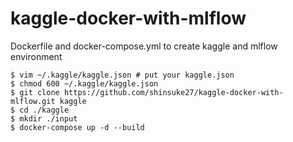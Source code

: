 # kaggle-docker-with-mlflow
Dockerfile and docker-compose.yml to create kaggle and mlflow environment

```
$ vim ~/.kaggle/kaggle.json # put your kaggle.json
$ chmod 600 ~/.kaggle/kaggle.json
$ git clone https://github.com/shinsuke27/kaggle-docker-with-mlflow.git kaggle
$ cd ./kaggle
$ mkdir ./input
$ docker-compose up -d --build
```
